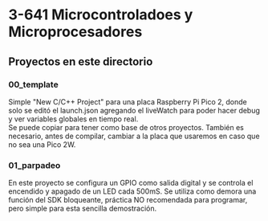 # 3-641 Microcontroladoes y Microprocesadores

## Proyectos en este directorio

### 00_template

Simple "New C/C++ Project" para una placa Raspberry Pi Pico 2, donde solo se editó el launch.json agregando el liveWatch para poder hacer debug y ver variables globales en tiempo real.  
Se puede copiar para tener como base de otros proyectos. También es necesario, antes de compilar, cambiar a la placa que usaremos en caso que no sea una Pico 2W.

### 01_parpadeo

En este proyecto se configura un GPIO como salida digital y se controla el encendido y apagado de un LED cada 500mS.
Se utiliza como demora una función del SDK bloqueante, práctica NO recomendada para programar, pero simple para esta sencilla demostración.
